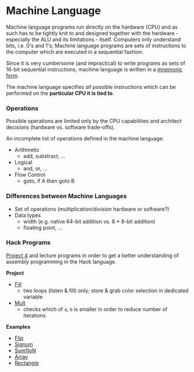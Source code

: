 # Machine Language
Machine language programs run directly on the hardware (CPU) and as such has to be tightly knit to and designed together with the hardware - especially the ALU and its limitations - itself.
Computers only understand bits, i.e. 0's and 1's; Machine language programs are sets of instructions to the computer which are executed in a sequential fashion.

Since it is very cumbersome (and impractical) to write programs as sets of 16-bit sequential instructions, machine language is written in a [mnemonic form](https://en.wikipedia.org/wiki/Assembly_language#:~:text=Assembly%20language%20uses%20a%20mnemonic,to%20form%20a%20complete%20instruction.).

The machine language specifies *all* possible instructions which can be performed on the **particular CPU it is tied to**.

### Operations
Possible operations are limited only by the CPU capabilities and architect decisions (hardware vs. software trade-offs).

An incomplete list of operations defined in the machine language:
* Arithmetic
    * add, substract, ...
* Logical
    * and, or, ...
* Flow Control
    * goto, if A then goto B

### Differences between Machine Languages
* Set of operations (multiplication/division hardware or software?)
* Data types
    * width (e.g. native 64-bit addition vs. 8 * 8-bit addition)
    * floating point, ...

### Hack Programs
[Project 4](../projects/04/) and lecture programs in order to get a better understanding of assembly programming in the Hack language.

**Project**
* [Fill](../projects/04/Fill.asm)
    * two loops (listen & fill) only; store & grab color selection in dedicated variable
* [Mult](../projects/04/Mult.asm)
    * checks which of `a`, `b` is smaller in order to reduce number of iterations
    
**Examples**
* [Flip](../projects/04/examples/Flip.asm)
* [Signum](../projects/04/examples/Signum.asm)
* [Sum1toN](../projects/04/examples/Sum1toN.asm)
* [Array](../projects/04/examples/Array.asm)
* [Rectangle](../projects/04/examples/Rectangle.asm)